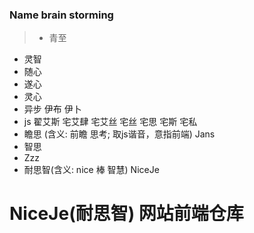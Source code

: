 ### Name brain storming
> - 青至
  - 灵智
  - 随心
  - 遂心
  - 灵心
  - 异步 伊布 伊卜 
  - js 翟艾斯 宅艾肆 宅艾丝 宅丝 宅思 宅斯 宅私
  - 瞻思 (含义: 前瞻 思考; 取js谐音，意指前端) Jans
  - 智思
  - Zzz
  - 耐思智(含义: nice 棒 智慧)  NiceJe
  
# NiceJe(耐思智) 网站前端仓库
